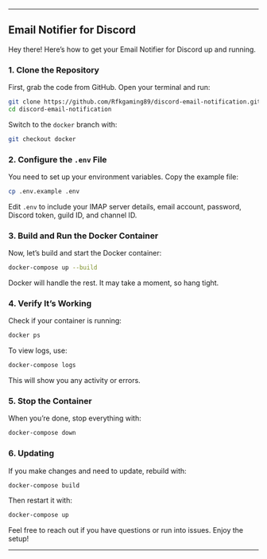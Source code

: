 
---

## Email Notifier for Discord

Hey there! Here’s how to get your Email Notifier for Discord up and running.

### 1. Clone the Repository

First, grab the code from GitHub. Open your terminal and run:

```bash
git clone https://github.com/Rfkgaming89/discord-email-notification.git
cd discord-email-notification
```

Switch to the `docker` branch with:

```bash
git checkout docker
```

### 2. Configure the `.env` File

You need to set up your environment variables. Copy the example file:

```bash
cp .env.example .env
```

Edit `.env` to include your IMAP server details, email account, password, Discord token, guild ID, and channel ID.

### 3. Build and Run the Docker Container

Now, let’s build and start the Docker container:

```bash
docker-compose up --build
```

Docker will handle the rest. It may take a moment, so hang tight.

### 4. Verify It’s Working

Check if your container is running:

```bash
docker ps
```

To view logs, use:

```bash
docker-compose logs
```

This will show you any activity or errors. 

### 5. Stop the Container

When you’re done, stop everything with:

```bash
docker-compose down
```

### 6. Updating

If you make changes and need to update, rebuild with:

```bash
docker-compose build
```

Then restart it with:

```bash
docker-compose up
```

Feel free to reach out if you have questions or run into issues. Enjoy the setup!

---
